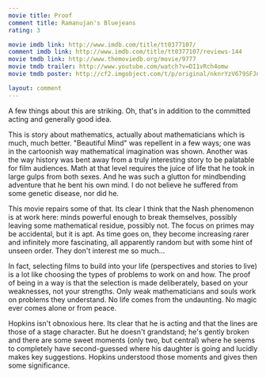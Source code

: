 ```yaml
---
movie title: Proof
comment title: Ramanujan's Bluejeans
rating: 3

movie imdb link: http://www.imdb.com/title/tt0377107/
comment imdb link: http://www.imdb.com/title/tt0377107/reviews-144
movie tmdb link: http://www.themoviedb.org/movie/9777
movie tmdb trailer: http://www.youtube.com/watch?v=DI1vRch4omw
movie tmdb poster: http://cf2.imgobject.com/t/p/original/nknrYzV679SFJnKvK76Cr2srmi5.jpg

layout: comment
---
```


A few things about this are striking. Oh, that's in addition to the committed acting and generally good idea.

This is story about mathematics, actually about mathematicians which is much, much better. "Beautiful Mind" was repellent in a few ways; one was in the cartoonish way mathematical imagination was shown. Another was the way history was bent away from a truly interesting story to be palatable for film audiences. Math at that level requires the juice of life that he took in large gulps from both sexes. And he was such a glutton for mindbending adventure that he bent his own mind. I do not believe he suffered from some genetic disease, nor did he.

This movie repairs some of that. Its clear I think that the Nash phenomenon is at work here: minds powerful enough to break themselves, possibly leaving some mathematical residue, possibly not. The focus on primes may be accidental, but it is apt. As time goes on, they become increasing rarer and infinitely more fascinating, all apparently random but with some hint of unseen order. They don't interest me so much...

In fact, selecting films to build into your life (perspectives and stories to live) is a lot like choosing the types of problems to work on and how. The proof of being in a way is that the selection is made deliberately, based on your weaknesses, not your strengths. Only weak mathematicians and souls work on problems they understand. No life comes from the undaunting. No magic ever comes alone or from peace.

Hopkins isn't obnoxious here. Its clear that he is acting and that the lines are those of a stage character. But he doesn't grandstand; he's gently broken and there are some sweet moments (only two, but central) where he seems to completely have second-guessed where his daughter is going and lucidly makes key suggestions. Hopkins understood those moments and gives then some significance.